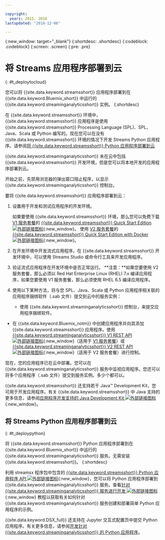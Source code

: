 ```yaml
---

copyright:
  years: 2015, 2018
lastupdated: "2018-12-06"

---
```


<!-- Attribute definitions -->
{:new_window: target="_blank"}
{:shortdesc: .shortdesc}
{:codeblock: .codeblock}
{:screen: .screen}
{:pre: .pre}

# 将 Streams 应用程序部署到云
{: #t_deploytocloud}

您可以将 {{site.data.keyword.streamsshort}} 应用程序部署到在 {{site.data.keyword.Bluemix_short}} 中运行的 {{site.data.keyword.streaminganalyticsshort}} 实例。
{:shortdesc}

在 {{site.data.keyword.streamsshort}} 环境中，{{site.data.keyword.streamsshort}} 应用程序是使用 {{site.data.keyword.streamsshort}} Processing Language (SPL)、SPL、Java、Scala 或 Python 编写的。现在您可以在没有 {{site.data.keyword.streamsshort}} 环境的情况下开发 Streams Python 应用程序。请参阅[将 {{site.data.keyword.streamsshort}} Python 应用程序部署到云](/docs/services/StreamingAnalytics/t_deploytocloud.html#t_deploypython)


{{site.data.keyword.streaminganalyticsshort}} 未在云中包括 {{site.data.keyword.streamsshort}} 开发环境，但是您可以将本地开发的应用程序部署到云。

开始之前，先禁用浏览器的弹出窗口阻止程序，以显示 {{site.data.keyword.streaminganalyticsshort}} 控制台。

要将 {{site.data.keyword.streamsshort}} 应用程序部署到云：

1. 设置用于开发和测试应用程序的开发环境。

	如果要使用 {{site.data.keyword.streamsshort}} 环境，那么您可以免费下载 [V1 服务套餐](/docs/services/StreamingAnalytics/service_plans.html)的 [{{site.data.keyword.streamsshort}} Quick Start Edition ![外部链接图标](../../icons/launch-glyph.svg "外部链接图标")](http://ibmstreams.github.io/streamsx.documentation/docs/4.3/qse-intro/){:new_window}。
使用 [V2 服务套餐](/docs/services/StreamingAnalytics/service_plans.html)的 [{{site.data.keyword.streamsshort}} Quick Start Edition with Docker ![外部链接图标](../../icons/launch-glyph.svg "外部链接图标")](https://www.ibm.com/marketing/iwm/iwm/web/preLogin.do?source=swg-ibmistvi){:new_window}。

2. 在开发环境中开发流式应用程序。在 {{site.data.keyword.streamsshort}} 开发环境中，可以使用 Streams Studio 或命令行工具来开发应用程序。

3. 验证流式应用程序在开发环境中是否正常运行。
**注意：**如果您要使用 V2 服务套餐，那么必须以 Red Hat Enterprise Linux (RHEL) 7.x 编译应用程序，如果您要使用 V1 服务套餐，那么必须使用 RHEL 6.5 编译应用程序。

4. 使用以下某种方法，将与您 SPL、Java、Scala 或 Python 应用程序相关联的应用程序捆绑软件（.sab 文件）提交到云中的服务实例：
	* 使用 {{site.data.keyword.streaminganalyticsshort}} 控制台，来提交应用程序捆绑软件。

  * 在 {{site.data.keyword.Bluemix_notm}} 中创建应用程序并向其添加 {{site.data.keyword.streamsshort}} 应用程序。使用 [{{site.data.keyword.streaminganalyticsshort}} V1 REST API ![外部链接图标](../../icons/launch-glyph.svg "外部链接图标")](https://{DomainName}/apidocs/streaming-analytics-v1){:new_window}（适用于 [V1 服务套餐](/docs/services/StreamingAnalytics/service_plans.html)）或 [{{site.data.keyword.streaminganalyticsshort}} V2 REST API ![外部链接图标](../../icons/launch-glyph.svg "外部链接图标")](https://{DomainName}/apidocs/streaming-analytics-v2){:new_window}（适用于 V2 服务套餐）进行控制。

现在，您的应用程序已在云中部署。您可以在 {{site.data.keyword.streaminganalyticsshort}} 服务中监视应用程序。您还可以将多个应用程序（.sab 文件）提交到服务实例。多少个都可以。

{{site.data.keyword.streamsshort}} 还支持若干 Java™ Development Kit，您可用于开发应用程序。有关 {{site.data.keyword.streamsshort}} 中 Java 支持的更多信息，请参阅[应用程序开发支持的 Java Development Kit ![外部链接图标](../../icons/launch-glyph.svg "外部链接图标")](https://www.ibm.com/support/knowledgecenter/en/SSCRJU_4.3.0/com.ibm.streams.install.doc/doc/ibminfospherestreams-install-prerequisites-java-supported-sdks.html){:new_window}。

## 将 Streams Python 应用程序部署到云
{: #t_deploypython}

将 {{site.data.keyword.streamsshort}} Python 应用程序部署到在 {{site.data.keyword.Bluemix_short}} 中运行的 {{site.data.keyword.streaminganalyticsshort}} 服务。无需安装 {{site.data.keyword.streamsshort}}。
{:shortdesc}

利用 streamsx 程序包中包含的 [{{site.data.keyword.streamsshort}} Python 应用程序 API ![外部链接图标](../../icons/launch-glyph.svg "外部链接图标")](http://ibmstreams.github.io/streamsx.documentation/docs/python/python-appapi-devguide/#50-api-features){:new_window}，您可以将 Python 应用程序部署到 {{site.data.keyword.streaminganalyticsshort}} 服务。查看[针对 {{site.data.keyword.streaminganalyticsshort}} 服务进行开发 ![外部链接图标](../../icons/launch-glyph.svg "外部链接图标")](http://ibmstreams.github.io/streamsx.documentation/docs/python/1.6/python-appapi-devguide-2a/index.html){:new_window} 教程以获取有关如何针对 {{site.data.keyword.streaminganalyticsshort}} 服务创建和部署简单 Python 应用程序的示例。

{{site.data.keyword.DSX_full}} 还支持在 Jupyter 交互式配置页中提交 Python 应用程序。有关更多信息，请参阅[开发针对 {{site.data.keyword.streaminganalyticsshort}} 的 Python 应用程序](/docs/services/StreamingAnalytics/t_develop_apps_python.html)。
